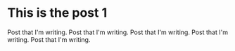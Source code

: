 # This is the post 1

Post that I'm writing.
Post that I'm writing.
Post that I'm writing.
Post that I'm writing.
Post that I'm writing.

